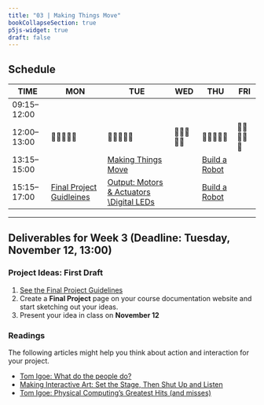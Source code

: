 ```yaml
---
title: "03 | Making Things Move"
bookCollapseSection: true
p5js-widget: true
draft: false
---
```


## Schedule

| TIME | MON | TUE | WED | THU | FRI |
| --- | --- | --- | --- | --- | --- |
| 09:15–12:00 |  |  |  |  |  |
| 12:00–13:00| 🥗🍜🍱🍝🍕 | 🥗🍜🍱🍝🍕 | 🥗🍜🍱🍝🍕 | 🥗🍜🍱🍝🍕 | 🥗🍜🍱🍝🍕 |
| 13:15–15:00 |  | [Making Things Move](./lesson-01) |  | [Build a Robot](./lesson-02) |  |
| 15:15–17:00 | [Final Project Guidleines](./lecture) | [Output: Motors & Actuators \Digital LEDs](./lesson-01) |  | [Build a Robot](./lesson-02) |  |


---

## Deliverables for Week 3 (Deadline: Tuesday, November 12, 13:00)

### Project Ideas: First Draft

1. [See the Final Project Guidelines](../final-project/)
2. Create a **Final Project** page on your course documentation website and start sketching out your ideas.
3. Present your idea in class on **November 12**

### Readings

The following articles might help you think about action and interaction for your project.

- [Tom Igoe: What do the people do?](https://www.tigoe.com/blog/category/physicalcomputing/606/)
- [Making Interactive Art: Set the Stage, Then Shut Up and Listen](https://www.tigoe.com/blog/category/physicalcomputing/405/)
- [Tom Igoe: Physical Computing’s Greatest Hits (and misses)](https://www.tigoe.com/blog/category/physicalcomputing/176/)